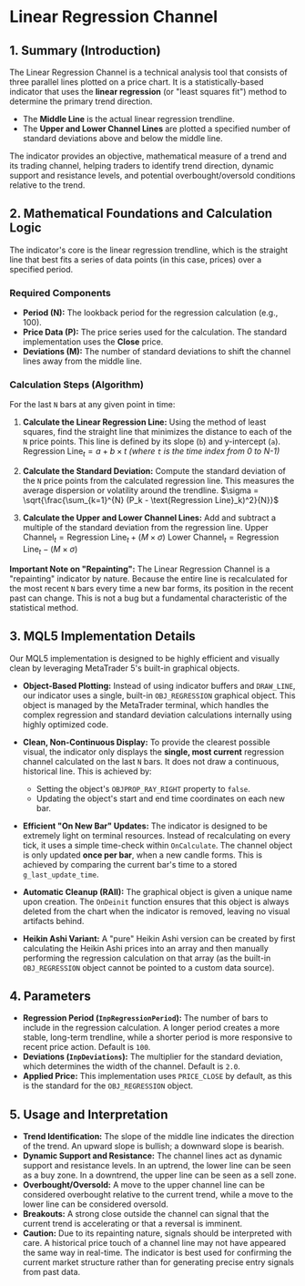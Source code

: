 # Linear Regression Channel

## 1. Summary (Introduction)

The Linear Regression Channel is a technical analysis tool that consists of three parallel lines plotted on a price chart. It is a statistically-based indicator that uses the **linear regression** (or "least squares fit") method to determine the primary trend direction.

- The **Middle Line** is the actual linear regression trendline.
- The **Upper and Lower Channel Lines** are plotted a specified number of standard deviations above and below the middle line.

The indicator provides an objective, mathematical measure of a trend and its trading channel, helping traders to identify trend direction, dynamic support and resistance levels, and potential overbought/oversold conditions relative to the trend.

## 2. Mathematical Foundations and Calculation Logic

The indicator's core is the linear regression trendline, which is the straight line that best fits a series of data points (in this case, prices) over a specified period.

### Required Components

- **Period (N):** The lookback period for the regression calculation (e.g., 100).
- **Price Data (P):** The price series used for the calculation. The standard implementation uses the **Close** price.
- **Deviations (M):** The number of standard deviations to shift the channel lines away from the middle line.

### Calculation Steps (Algorithm)

For the last `N` bars at any given point in time:

1. **Calculate the Linear Regression Line:** Using the method of least squares, find the straight line that minimizes the distance to each of the `N` price points. This line is defined by its slope (`b`) and y-intercept (`a`).
   $\text{Regression Line}_t = a + b \times t$
   _(where `t` is the time index from 0 to N-1)_

2. **Calculate the Standard Deviation:** Compute the standard deviation of the `N` price points from the calculated regression line. This measures the average dispersion or volatility around the trendline.
   $\sigma = \sqrt{\frac{\sum_{k=1}^{N} (P_k - \text{Regression Line}_k)^2}{N}}$

3. **Calculate the Upper and Lower Channel Lines:** Add and subtract a multiple of the standard deviation from the regression line.
   $\text{Upper Channel}_t = \text{Regression Line}_t + (M \times \sigma)$
   $\text{Lower Channel}_t = \text{Regression Line}_t - (M \times \sigma)$

**Important Note on "Repainting":** The Linear Regression Channel is a "repainting" indicator by nature. Because the entire line is recalculated for the most recent `N` bars every time a new bar forms, its position in the recent past can change. This is not a bug but a fundamental characteristic of the statistical method.

## 3. MQL5 Implementation Details

Our MQL5 implementation is designed to be highly efficient and visually clean by leveraging MetaTrader 5's built-in graphical objects.

- **Object-Based Plotting:** Instead of using indicator buffers and `DRAW_LINE`, our indicator uses a single, built-in `OBJ_REGRESSION` graphical object. This object is managed by the MetaTrader terminal, which handles the complex regression and standard deviation calculations internally using highly optimized code.

- **Clean, Non-Continuous Display:** To provide the clearest possible visual, the indicator only displays the **single, most current** regression channel calculated on the last `N` bars. It does not draw a continuous, historical line. This is achieved by:

  - Setting the object's `OBJPROP_RAY_RIGHT` property to `false`.
  - Updating the object's start and end time coordinates on each new bar.

- **Efficient "On New Bar" Updates:** The indicator is designed to be extremely light on terminal resources. Instead of recalculating on every tick, it uses a simple time-check within `OnCalculate`. The channel object is only updated **once per bar**, when a new candle forms. This is achieved by comparing the current bar's time to a stored `g_last_update_time`.

- **Automatic Cleanup (RAII):** The graphical object is given a unique name upon creation. The `OnDeinit` function ensures that this object is always deleted from the chart when the indicator is removed, leaving no visual artifacts behind.

- **Heikin Ashi Variant:** A "pure" Heikin Ashi version can be created by first calculating the Heikin Ashi prices into an array and then manually performing the regression calculation on that array (as the built-in `OBJ_REGRESSION` object cannot be pointed to a custom data source).

## 4. Parameters

- **Regression Period (`InpRegressionPeriod`):** The number of bars to include in the regression calculation. A longer period creates a more stable, long-term trendline, while a shorter period is more responsive to recent price action. Default is `100`.
- **Deviations (`InpDeviations`):** The multiplier for the standard deviation, which determines the width of the channel. Default is `2.0`.
- **Applied Price:** This implementation uses `PRICE_CLOSE` by default, as this is the standard for the `OBJ_REGRESSION` object.

## 5. Usage and Interpretation

- **Trend Identification:** The slope of the middle line indicates the direction of the trend. An upward slope is bullish; a downward slope is bearish.
- **Dynamic Support and Resistance:** The channel lines act as dynamic support and resistance levels. In an uptrend, the lower line can be seen as a buy zone. In a downtrend, the upper line can be seen as a sell zone.
- **Overbought/Oversold:** A move to the upper channel line can be considered overbought relative to the current trend, while a move to the lower line can be considered oversold.
- **Breakouts:** A strong close outside the channel can signal that the current trend is accelerating or that a reversal is imminent.
- **Caution:** Due to its repainting nature, signals should be interpreted with care. A historical price touch of a channel line may not have appeared the same way in real-time. The indicator is best used for confirming the current market structure rather than for generating precise entry signals from past data.
